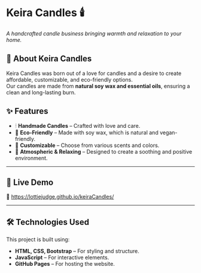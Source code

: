 # **Keira Candles 🕯️**  
*A handcrafted candle business bringing warmth and relaxation to your home.*  

## 🌟 **About Keira Candles**  
Keira Candles was born out of a love for candles and a desire to create affordable, customizable, and eco-friendly options.  
Our candles are made from **natural soy wax and essential oils**, ensuring a clean and long-lasting burn.  

## ✨ **Features**  
- 🕯 **Handmade Candles** – Crafted with love and care.  
- 🌱 **Eco-Friendly** – Made with soy wax, which is natural and vegan-friendly.  
- 🎨 **Customizable** – Choose from various scents and colors.  
- 🏡 **Atmospheric & Relaxing** – Designed to create a soothing and positive environment.  

---

## 🚀 **Live Demo**  
🔗 https://lottiejudge.github.io/keiraCandles/

---

## 🛠 **Technologies Used**  
This project is built using:  
- **HTML, CSS, Bootstrap** – For styling and structure.  
- **JavaScript** – For interactive elements.  
- **GitHub Pages** – For hosting the website.  
